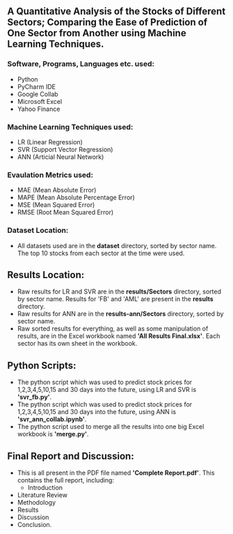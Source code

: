 ## A Quantitative Analysis of the Stocks of Different Sectors; Comparing the Ease of Prediction of One Sector from Another using Machine Learning Techniques.

### Software, Programs, Languages etc. used:
- Python
- PyCharm IDE
- Google Collab
- Microsoft Excel
- Yahoo Finance

### Machine Learning Techniques used:
- LR (Linear Regression)
- SVR (Support Vector Regression)
- ANN (Articial Neural Network)

### Evaulation Metrics used:
- MAE (Mean Absolute Error)
- MAPE (Mean Absolute Percentage Error)
- MSE (Mean Squared Error)
- RMSE (Root Mean Squared Error)

### Dataset Location:
- All datasets used are in the **dataset** directory, sorted by sector name. The top 10 stocks from each sector at the time were used.

## Results Location:
- Raw results for LR and SVR are in the **results/Sectors** directory, sorted by sector name. Results for 'FB' and 'AML' are present in the **results** directory.
- Raw results for ANN are in the **results-ann/Sectors** directory, sorted by sector name.
- Raw sorted results for everything, as well as some manipulation of results, are in the Excel workbook named **'All Results Final.xlsx'**. Each sector has its own sheet in the workbook.

## Python Scripts:
- The python script which was used to predict stock prices for 1,2,3,4,5,10,15 and 30 days into the future, using LR and SVR is **'svr_fb.py'**.
- The python script which was used to predict stock prices for 1,2,3,4,5,10,15 and 30 days into the future, using ANN is **'svr_ann_collab.ipynb'**.
- The python script used to merge all the results into one big Excel workbook is **'merge.py'**.

## Final Report and Discussion:
- This is all present in the PDF file named **'Complete Report.pdf'**. This contains the full report, including:
    - Introduction
- Literature Review
- Methodology
- Results
- Discussion
- Conclusion.

